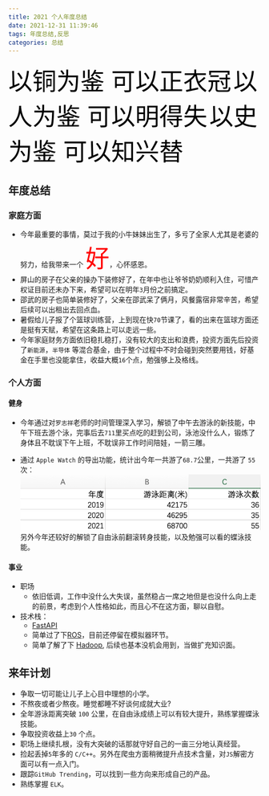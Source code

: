 ```yaml
---
title: 2021 个人年度总结
date: 2021-12-31 11:39:46
tags: 年度总结,反思
categories: 总结
---
```


<font size=32 color=Black>以铜为鉴 可以正衣冠</font>
<font size=32 color=Black>以人为鉴 可以明得失</font>
<font size=32 color=Black>以史为鉴 可以知兴替</font>


## 年度总结

### 家庭方面
-	今年最重要的事情，莫过于我的小牛妹妹出生了，多亏了全家人尤其是老婆的努力，给我带来一个 <font size=10 color=Red>好</font>，心怀感恩。
-	屏山的房子在父亲的操办下装修好了，在年中也让爷爷奶奶顺利入住，可惜产权证目前还未办下来，希望可以在明年`3`月份之前搞定。
-	邵武的房子也简单装修好了，父亲在邵武呆了俩月，风餐露宿非常辛苦，希望后续可以出租出去回点血。
-	暑假给儿子报了个篮球训练营，上到现在快`70`节课了，看的出来在篮球方面还是挺有天赋，希望在这条路上可以走远一些。
-	今年家庭财务方面依旧稳扎稳打，没有较大的支出和浪费，投资方面先后投资了`新能源`，`半导体` 等混合基金，由于整个过程中不时会碰到突然要用钱，好基金在手里也没能拿住，收益大概`16`个点，勉强够上及格线。

### 个人方面

#### 健身
- 今年通过对`罗志祥`老师的时间管理深入学习，解锁了中午去游泳的新技能，中午下班去游个泳，完事后去`711`里买点吃的赶到公司，泳池没什么人，锻炼了身体且不耽误下午上班，不耽误非工作时间陪娃，一箭三雕。

- 通过 `Apple Watch` 的导出功能，统计出今年一共游了`68.7`公里，一共游了 `55` 次：
  ![image-20211231140545581](../assets/images/image-20211231140545581.png)
  另外今年还较好的解锁了自由泳前翻滚转身技能，以及勉强可以看的蝶泳技能。

#### 事业
-	职场
	-	依旧低调，工作中没什么大失误，虽然稳占一席之地但是也没什么向上走的前景，考虑到个人性格如此，而且心不在这方面，聊以自慰。
-	技术栈：
	-	[FastAPI](https://fastapi.tiangolo.com/) 
	-	简单过了下[ROS](https://www.ros.org/)，目前还停留在模拟器环节。
	-	简单了解了下 [Hadoop](https://hadoop.apache.org/), 后续也基本没机会用到，当做扩充知识面。

## 来年计划
- 争取一切可能让儿子上心目中理想的小学。
- 不熬夜或者少熬夜。睡觉都睡不好谈何成就大业?
- 全年游泳距离突破 `100` 公里，在自由泳成绩上可以有较大提升，熟练掌握蝶泳技能。
- 争取投资收益上`30` 个点。
- 职场上继续扎根，没有大突破的话那就守好自己的一亩三分地认真经营。
- 捡起丢掉`5`年多的 `C/C++`。另外在爬虫方面稍微提升点技术含量，对`JS`解密方面可以有一点入门。 
- 跟踪`GitHub Trending`，可以找到一些方向来形成自己的产品。
- 熟练掌握 `ELK`。


